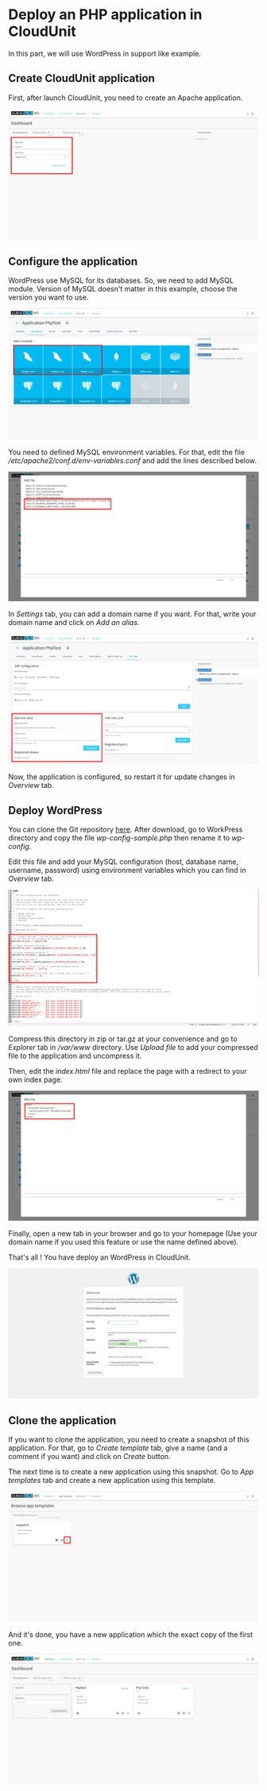 # Deploy an PHP application in CloudUnit

In this part, we will use WordPress in support like example.

## Create CloudUnit application

First, after launch CloudUnit, you need to create an Apache application.

![Creation of application](./img/ApplicationCreation.png)

## Configure the application

WordPress use MySQL for its databases. So, we need to add MySQL module. Version of MySQL doesn't matter in this example, choose the version you want to use.

![Add MySQL Module](./img/MySQLModule.png)

You need to defined MySQL environment variables.
For that, edit the file */etc/apache2/conf.d/env-variables.conf* and add the lines described below.

![MySQL environment variables](./img/MySQLVar.png)

In *Settings* tab, you can add a domain name if you want. For that, write your domain name and click on *Add an alias*.

![Use a domain name](./img/DomainName.png)

Now, the application is configured, so restart it for update changes in *Overview* tab.

## Deploy WordPress

You can clone the Git repository [here](https://github.com/WordPress/WordPress.git).
After download, go to WorkPress directory and copy the file *wp-config-sample.php* then rename it to *wp-config*.

Edit this file and add your MySQL configuration (host, database name, username, password) using environment variables which you can find in *Overview* tab.

![MySQL configuration in *config.php*](./img/ConfigWordPress.png)

Compress this directory in zip or tar.gz at your convenience and go to *Explorer* tab in */var/www* directory.
Use *Upload file* to add your compressed file to the application and uncompress it.

Then, edit the *index.html* file and replace the page with a redirect to your own index page.

![Redirection in *index.html*](./img/IndexRedirection.png)

Finally, open a new tab in your browser and go to your homepage (Use your domain name if you used this feature or use the name defined above).

That's all ! You have deploy an WordPress in CloudUnit.

![Application deployed](./img/Final.png)

## Clone the application

If you want to clone the application, you need to create a snapshot of this application.
For that, go to *Create template* tab, give a name (and a comment if you want) and click on *Create* button.

The next time is to create a new application using this snapshot.
Go to *App templates* tab and create a new application using this template.

![Create an application from a template](./img/UseSnapshot.png)

And it's done, you have a new application which the exact copy of the first one.

![Clone created](./img/FinalClone.png)

